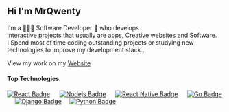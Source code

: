 ## Hi I'm MrQwenty 

I'm a 🧑🏻‍💻 Software Developer 🤖 who develops <br> 
interactive projects that usually are apps, Creative websites and Software. <br>
I Spend most of time coding outstanding projects or studying new technologies to improve my development stack..



View my work on my [Website](https://matteopelosi.net)


#### Top Technologies

<!-- TODO: Make technologies links takes you to repositories -->

[![React Badge](https://img.shields.io/badge/-ReactJS-61DBFB?style=for-the-badge&labelColor=black&logo=&logoColor=61DBFB)](#) &emsp; [![Nodejs Badge](https://img.shields.io/badge/-Nodejs-3C873A?style=for-the-badge&labelColor=black&logo=&logoColor=3C873A)](#) &emsp; [![React Native Badge](https://img.shields.io/badge/-ReactNative-007acc?style=for-the-badge&labelColor=black&logo=&logoColor=007acc)](#) &emsp; [![Go Badge](https://img.shields.io/badge/-Go-61DBFB?style=for-the-badge&labelColor=black&logo=&logoColor=61DBFB)](#)&emsp; [![Django Badge](https://img.shields.io/badge/-Django-3C873A?style=for-the-badge&labelColor=black&logo=&logoColor=3C873A)](#)&emsp; [![Python Badge](https://img.shields.io/badge/-Python-007acc?style=for-the-badge&labelColor=black&logo=&logoColor=007acc)](#)



